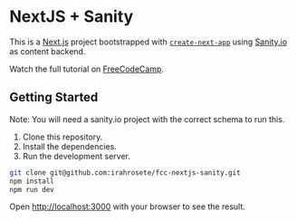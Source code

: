 # NextJS + Sanity
This is a [Next.js](https://nextjs.org/) project bootstrapped with [`create-next-app`](https://github.com/vercel/next.js/tree/canary/packages/create-next-app) using [Sanity.io](https://www.sanity.io/) as content backend.

Watch the full tutorial on [FreeCodeCamp](https://www.youtube.com/watch?v=OcTPaUfay5I).

## Getting Started

Note: You will need a sanity.io project with the correct schema to run this.

1. Clone this repository.
2. Install the dependencies.
3. Run the development server.
```bash
git clone git@github.com:irahrosete/fcc-nextjs-sanity.git
npm install
npm run dev
```

Open [http://localhost:3000](http://localhost:3000) with your browser to see the result.